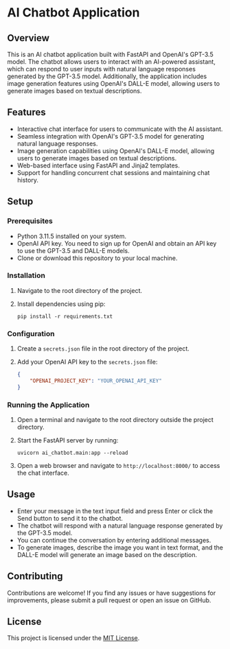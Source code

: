 # AI Chatbot Application

## Overview

This is an AI chatbot application built with FastAPI and OpenAI's GPT-3.5 model. The chatbot allows users to interact with an AI-powered assistant, which can respond to user inputs with natural language responses generated by the GPT-3.5 model. Additionally, the application includes image generation features using OpenAI's DALL-E model, allowing users to generate images based on textual descriptions.

## Features

- Interactive chat interface for users to communicate with the AI assistant.
- Seamless integration with OpenAI's GPT-3.5 model for generating natural language responses.
- Image generation capabilities using OpenAI's DALL-E model, allowing users to generate images based on textual descriptions.
- Web-based interface using FastAPI and Jinja2 templates.
- Support for handling concurrent chat sessions and maintaining chat history.

## Setup

### Prerequisites

- Python 3.11.5 installed on your system.
- OpenAI API key. You need to sign up for OpenAI and obtain an API key to use the GPT-3.5 and DALL-E models.
- Clone or download this repository to your local machine.

### Installation

1. Navigate to the root directory of the project.
2. Install dependencies using pip:

    ```
    pip install -r requirements.txt
    ```

### Configuration

1. Create a `secrets.json` file in the root directory of the project.
2. Add your OpenAI API key to the `secrets.json` file:

    ```json
    {
        "OPENAI_PROJECT_KEY": "YOUR_OPENAI_API_KEY"
    }
    ```

### Running the Application

1. Open a terminal and navigate to the root directory outside the project directory.
2. Start the FastAPI server by running:

    ```
    uvicorn ai_chatbot.main:app --reload
    ```

3. Open a web browser and navigate to `http://localhost:8000/` to access the chat interface.

## Usage

- Enter your message in the text input field and press Enter or click the Send button to send it to the chatbot.
- The chatbot will respond with a natural language response generated by the GPT-3.5 model.
- You can continue the conversation by entering additional messages.
- To generate images, describe the image you want in text format, and the DALL-E model will generate an image based on the description.

## Contributing

Contributions are welcome! If you find any issues or have suggestions for improvements, please submit a pull request or open an issue on GitHub.

## License

This project is licensed under the [MIT License](LICENSE).
